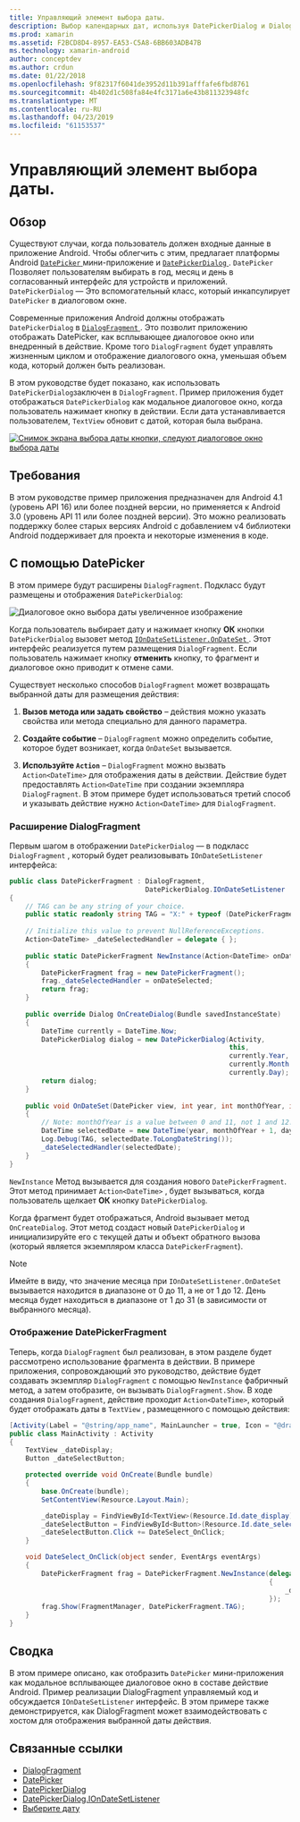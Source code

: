 ```yaml
---
title: Управляющий элемент выбора даты.
description: Выбор календарных дат, используя DatePickerDialog и DialogFragment
ms.prod: xamarin
ms.assetid: F2BCD8D4-8957-EA53-C5A8-6BB603ADB47B
ms.technology: xamarin-android
author: conceptdev
ms.author: crdun
ms.date: 01/22/2018
ms.openlocfilehash: 9f82317f6041de3952d11b391afffafe6fbd8761
ms.sourcegitcommit: 4b402d1c508fa84e4fc3171a6e43b811323948fc
ms.translationtype: MT
ms.contentlocale: ru-RU
ms.lasthandoff: 04/23/2019
ms.locfileid: "61153537"
---
```

# <a name="date-picker"></a>Управляющий элемент выбора даты.

## <a name="overview"></a>Обзор

Существуют случаи, когда пользователь должен входные данные в приложение Android. Чтобы облегчить с этим, предлагает платформы Android [ `DatePicker` ](https://developer.xamarin.com/api/type/Android.Widget.DatePicker/) мини-приложение и [ `DatePickerDialog` ](https://developer.xamarin.com/api/type/Android.App.DatePickerDialog/) . `DatePicker` Позволяет пользователям выбирать в год, месяц и день в согласованный интерфейс для устройств и приложений. `DatePickerDialog` — Это вспомогательный класс, который инкапсулирует `DatePicker` в диалоговом окне.

Современные приложения Android должны отображать `DatePickerDialog` в [ `DialogFragment` ](https://developer.xamarin.com/api/type/Android.App.DialogFragment/). Это позволит приложению отображать DatePicker, как всплывающее диалоговое окно или внедренный в действие. Кроме того `DialogFragment` будет управлять жизненным циклом и отображение диалогового окна, уменьшая объем кода, который должен быть реализован.

В этом руководстве будет показано, как использовать `DatePickerDialog`заключен в `DialogFragment`. Пример приложения будет отображаться `DatePickerDialog` как модальное диалоговое окно, когда пользователь нажимает кнопку в действии. Если дата устанавливается пользователем, `TextView` обновит с датой, которая была выбрана.

[![Снимок экрана выбора даты кнопки, следуют диалоговое окно выбора даты](date-picker-images/image-01-sml.png)](date-picker-images/image-01.png#lightbox)

## <a name="requirements"></a>Требования

В этом руководстве пример приложения предназначен для Android 4.1 (уровень API
16) или более поздней версии, но применяется к Android 3.0 (уровень API 11 или более поздней версии). Это можно реализовать поддержку более старых версиях Android с добавлением v4 библиотеки Android поддерживает для проекта и некоторые изменения в коде.

## <a name="using-the-datepicker"></a>С помощью DatePicker

В этом примере будут расширены `DialogFragment`. Подкласс будут размещены и отображения `DatePickerDialog`:

![Диалоговое окно выбора даты увеличенное изображение](date-picker-images/image-02.png)

Когда пользователь выбирает дату и нажимает кнопку **ОК** кнопки `DatePickerDialog` вызовет метод [ `IOnDateSetListener.OnDateSet` ](https://developer.xamarin.com/api/member/Android.App.DatePickerDialog+IOnDateSetListener.OnDateSet/p/Android.Widget.DatePicker/System.Int32/System.Int32/System.Int32/).
Этот интерфейс реализуется путем размещения `DialogFragment`. Если пользователь нажимает кнопку **отменить** кнопку, то фрагмент и диалоговое окно приводит к отмене сами.

Существует несколько способов `DialogFragment` может возвращать выбранной даты для размещения действия:

1. **Вызов метода или задать свойство** &ndash; действия можно указать свойства или метода специально для данного параметра.

2. **Создайте событие** &ndash; `DialogFragment` можно определить событие, которое будет возникает, когда `OnDateSet` вызывается.

3. **Используйте `Action`**  &ndash; `DialogFragment` можно вызвать `Action<DateTime>` для отображения даты в действии. Действие будет предоставлять `Action<DateTime` при создании экземпляра `DialogFragment`. В этом примере будет использоваться третий способ и указывать действие нужно `Action<DateTime>` для `DialogFragment`.



### <a name="extending-dialogfragment"></a>Расширение DialogFragment

Первым шагом в отображении `DatePickerDialog` — в подкласс `DialogFragment` , который будет реализовывать `IOnDateSetListener` интерфейса:

```csharp
public class DatePickerFragment : DialogFragment, 
                                  DatePickerDialog.IOnDateSetListener
{
    // TAG can be any string of your choice.
    public static readonly string TAG = "X:" + typeof (DatePickerFragment).Name.ToUpper();
    
    // Initialize this value to prevent NullReferenceExceptions.
    Action<DateTime> _dateSelectedHandler = delegate { };
    
    public static DatePickerFragment NewInstance(Action<DateTime> onDateSelected)
    {
        DatePickerFragment frag = new DatePickerFragment();
        frag._dateSelectedHandler = onDateSelected;
        return frag;
    }
    
    public override Dialog OnCreateDialog(Bundle savedInstanceState)
    {
        DateTime currently = DateTime.Now;
        DatePickerDialog dialog = new DatePickerDialog(Activity, 
                                                       this, 
                                                       currently.Year, 
                                                       currently.Month - 1,
                                                       currently.Day);
        return dialog;
    }
    
    public void OnDateSet(DatePicker view, int year, int monthOfYear, int dayOfMonth)
    {
        // Note: monthOfYear is a value between 0 and 11, not 1 and 12!
        DateTime selectedDate = new DateTime(year, monthOfYear + 1, dayOfMonth);
        Log.Debug(TAG, selectedDate.ToLongDateString());
        _dateSelectedHandler(selectedDate);
    }
}
```

`NewInstance` Метод вызывается для создания нового `DatePickerFragment`. Этот метод принимает `Action<DateTime>` , будет вызываться, когда пользователь щелкает **ОК** кнопку `DatePickerDialog`.

Когда фрагмент будет отображаться, Android вызывает метод `OnCreateDialog`. Этот метод создаст новый `DatePickerDialog` и инициализируйте его с текущей даты и объект обратного вызова (который является экземпляром класса `DatePickerFragment`).


> [!NOTE]
> Имейте в виду, что значение месяца при `IOnDateSetListener.OnDateSet` вызывается находится в диапазоне от 0 до 11, а не от 1 до 12. День месяца будет находиться в диапазоне от 1 до 31 (в зависимости от выбранного месяца).



### <a name="showing-the-datepickerfragment"></a>Отображение DatePickerFragment

Теперь, когда `DialogFragment` был реализован, в этом разделе будет рассмотрено использование фрагмента в действии. В примере приложения, сопровождающий это руководство, действие будет создавать экземпляр `DialogFragment` с помощью `NewInstance` фабричный метод, а затем отобразите, он вызывать `DialogFragment.Show`. В ходе создания `DialogFragment`, действие проходит `Action<DateTime>`, который будет отображать даты в `TextView` , размещенного с помощью действия:

```csharp
[Activity(Label = "@string/app_name", MainLauncher = true, Icon = "@drawable/icon")]
public class MainActivity : Activity
{
    TextView _dateDisplay;
    Button _dateSelectButton;

    protected override void OnCreate(Bundle bundle)
    {
        base.OnCreate(bundle);
        SetContentView(Resource.Layout.Main);

        _dateDisplay = FindViewById<TextView>(Resource.Id.date_display);
        _dateSelectButton = FindViewById<Button>(Resource.Id.date_select_button);
        _dateSelectButton.Click += DateSelect_OnClick;
    }

    void DateSelect_OnClick(object sender, EventArgs eventArgs)
    {
        DatePickerFragment frag = DatePickerFragment.NewInstance(delegate(DateTime time)
                                                                 {
                                                                     _dateDisplay.Text = time.ToLongDateString();
                                                                 });
        frag.Show(FragmentManager, DatePickerFragment.TAG);
    }
}
```


## <a name="summary"></a>Сводка

В этом примере описано, как отобразить `DatePicker` мини-приложения как модальное всплывающее диалоговое окно в составе действие Android. Пример реализации DialogFragment управляемый код и обсуждается `IOnDateSetListener` интерфейс. В этом примере также демонстрируется, как DialogFragment может взаимодействовать с хостом для отображения выбранной даты действия.


## <a name="related-links"></a>Связанные ссылки

- [DialogFragment](https://developer.xamarin.com/api/type/Android.App.DialogFragment/)
- [DatePicker](https://developer.xamarin.com/api/type/Android.Widget.DatePicker/)
- [DatePickerDialog](https://developer.xamarin.com/api/type/Android.App.DatePickerDialog/)
- [DatePickerDialog.IOnDateSetListener](https://developer.xamarin.com/api/type/Android.App.DatePickerDialog+IOnDateSetListener/)
- [Выберите дату](https://github.com/xamarin/recipes/tree/master/Recipes/android/controls/datepicker/select_a_date)
